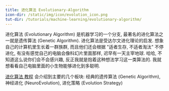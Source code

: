```yaml
---
title: 进化算法 Evolutionary-Algorithm
icon-dir: /static/img/icon/evolution_icon.png
tut-dir: /tutorials/machine-learning/evolutionary-algorithm/
---
```

进化算法 (Evolutionary Algorithm) 是机器学习的一个分支, 最著名的进化算法之一就是遗传算法 (Genetic Algorithm).
进化算法是受达尔文进化理论的启发. 想象自己的计算机里生长着一群族群, 而且他们还会根据 "适者生存, 不适者淘汰" 不停进化,
有没有感觉自己的电脑会像科幻片里面那样, 迟早有一天主宰地球. 哈哈, 不知道这么说你们会不会感兴趣,
反正我就是抱着这种想法学习这一类算法的. 我就想看看自己电脑里面的小生物能够进化到多聪明.


<a href="{{page.tut-dir}}">进化算法 教程</a> 会介绍到主要的几个板块: 经典的遗传算法 (Genetic Algorithm),
神经进化 (NeuroEvolution), 进化策略 (Evolution Strategy)